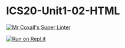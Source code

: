 # ICS20-Unit1-02-HTML

[![Mr Coxall's Super Linter](https://github.com/Julienka-Sohal/ICS20-Unit1-02-HTML/workflows/Mr%20Coxall's%20Super%20Linter/badge.svg)](https://github.com/Julienka-Sohal/ICS20-Unit1-02-HTML/actions/)

[![Run on Repl.it](https://repl.it/badge/github/Julienka-Sohal/ICS20-Unit1-02-HTML)](https://repl.it/github/Julienka-Sohal/ICS20-Unit1-02-HTML)
